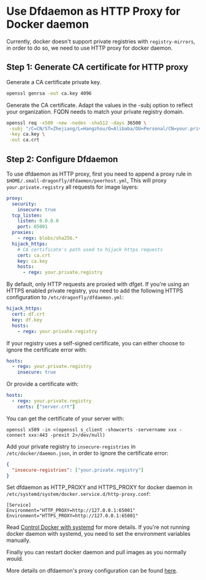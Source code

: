 # Use Dfdaemon as HTTP Proxy for Docker daemon

Currently, docker doesn't support private registries with `registry-mirrors`,
in order to do so, we need to use HTTP proxy for docker daemon.

## Step 1: Generate CA certificate for HTTP proxy

Generate a CA certificate private key.

```bash
openssl genrsa -out ca.key 4096
```

Generate the CA certificate. Adapt the values in the -subj option to reflect your organization.
FQDN needs to match your private registry domain.

```bash
openssl req -x509 -new -nodes -sha512 -days 36500 \
 -subj "/C=CN/ST=Zhejiang/L=Hangzhou/O=Alibaba/OU=Personal/CN=your.private.registry" \
 -key ca.key \
 -out ca.crt
```

## Step 2: Configure Dfdaemon

To use dfdaemon as HTTP proxy, first you need to append a proxy rule in
`$HOME/.small-dragonfly/dfdaemon/peerhost.yml`, This will proxy `your.private.registry` all requests for image layers:

```yaml
proxy:
  security:
    insecure: true
  tcp_listen:
    listen: 0.0.0.0
    port: 65001
  proxies:
    - regx: blobs/sha256.*
  hijack_https:
    # CA certificate's path used to hijack https requests
    cert: ca.crt
    key: ca.key
    hosts:
      - regx: your.private.registry
```

By default, only HTTP requests are proxied with dfget. If you're using an HTTPS
enabled private registry, you need to add the following HTTPS configuration to
`/etc/dragonfly/dfdaemon.yml`:

```yaml
hijack_https:
  cert: df.crt
  key: df.key
  hosts:
    - regx: your.private.registry
```

If your registry uses a self-signed certificate, you can either choose to
ignore the certificate error with:

```yaml
hosts:
  - regx: your.private.registry
    insecure: true
```

Or provide a certificate with:

```yaml
hosts:
  - regx: your.private.registry
    certs: ["server.crt"]
```

You can get the certificate of your server with:

```
openssl x509 -in <(openssl s_client -showcerts -servername xxx -connect xxx:443 -prexit 2>/dev/null)
```

Add your private registry to `insecure-registries` in
`/etc/docker/daemon.json`, in order to ignore the certificate error:

```json
{
  "insecure-registries": ["your.private.registry"]
}
```

Set dfdaemon as HTTP_PROXY and HTTPS_PROXY for docker daemon in
`/etc/systemd/system/docker.service.d/http-proxy.conf`:

```
[Service]
Environment="HTTP_PROXY=http://127.0.0.1:65001"
Environment="HTTPS_PROXY=http://127.0.0.1:65001"
```

Read [Control Docker with systemd](https://docs.docker.com/config/daemon/systemd/#httphttps-proxy) for more details. If you're not running docker daemon with systemd, you need to set the environment variables manually.

Finally you can restart docker daemon and pull images as you normally would.

More details on dfdaemon's proxy configuration can be found
[here](../proxy.md).
